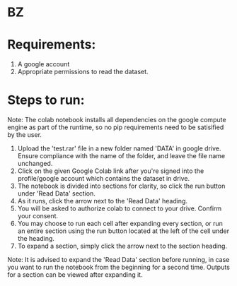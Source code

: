 # BZ

# Requirements: 
1. A google account 
2. Appropriate permissions to read the dataset. 


# Steps to run:
Note: The colab notebook installs all dependencies on the google compute engine as part of the runtime, so no pip requirements need to be satisified by the user.
1. Upload the 'test.rar' file in a new folder named 'DATA' in google drive. Ensure compliance with the name of the folder, and leave the file name unchanged.  
2. Click on the given Google Colab link after you're signed into the profile/google account which contains the dataset in drive. 
3. The notebook is divided into sections for clarity, so click the run button under 'Read Data' section. 
4. As it runs, click the arrow next to the 'Read Data' heading. 
5. You will be asked to authorize colab to connect to your drive. Confirm your consent. 
6. You may choose to run each cell after expanding every section, or run an entire section using the run button located at the left of the cell under the heading. 
7. To expand a section, simply click the arrow next to the section heading. 

Note: It is advised to expand the 'Read Data' section before running, in case you want to run the notebook from the beginning for a second time. 
Outputs for a section can be viewed after expanding it. 

